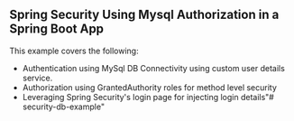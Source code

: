 ## Spring Security Using Mysql Authorization in a Spring Boot App

This example covers the following:
- Authentication using MySql DB Connectivity using custom user details service.
- Authorization using GrantedAuthority roles for method level security
- Leveraging Spring Security's login page for injecting login details"# security-db-example" 
